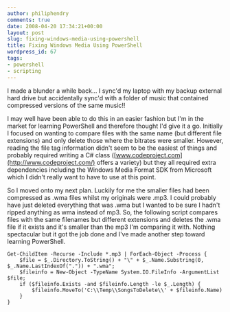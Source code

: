 ```yaml
---
author: philiphendry
comments: true
date: 2008-04-20 17:34:21+00:00
layout: post
slug: fixing-windows-media-using-powershell
title: Fixing Windows Media Using PowerShell
wordpress_id: 67
tags:
- powershell
- scripting
---
```


I made a blunder a while back... I sync'd my laptop with my backup external hard drive but accidentally sync'd with a folder of music that contained compressed versions of the same music!! 

I may well have been able to do this in an easier fashion but I'm in the market for learning PowerShell and therefore thought I'd give it a go. Initially I focused on wanting to compare files with the same name (but different file extensions) and only delete those where the bitrates were smaller. However, reading the file tag information didn't seem to be the easiest of things and probably required writing a C# class ([www.codeproject.com](http://www.codeproject.com/) offers a variety) but they all required extra dependencies including the Windows Media Format SDK from Microsoft which I didn't really want to have to use at this point.

So I moved onto my next plan. Luckily for me the smaller files had been compressed as .wma files whilst my originals were .mp3. I could probably have just deleted everything that was .wma but I wanted to be sure I hadn't ripped anything as wma instead of mp3. So, the following script compares files with the same filenames but different extensions and deletes the .wma file if it exists and it's smaller than the mp3 I'm comparing it with. Nothing spectacular but it got the job done and I've made another step toward learning PowerShell.
    
```
Get-ChildItem -Recurse -Include *.mp3 | ForEach-Object -Process { 
    $file = $_.Directory.ToString() + "\" + $_.Name.Substring(0, $_.Name.LastIndexOf(".")) + ".wma"; 
    $fileinfo = New-Object -TypeName System.IO.FileInfo -ArgumentList $file; 
    if ($fileinfo.Exists -and $fileinfo.Length -le $_.Length) { 
        $fileinfo.MoveTo('C:\\Temp\\SongsToDelete\\' + $fileinfo.Name) 
    } 
}
```